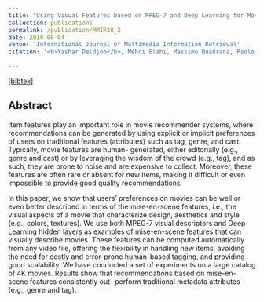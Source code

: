 ```yaml
---
title: "Using Visual Features based on MPEG-7 and Deep Learning for Movie Recommendation"
collection: publications
permalink: /publication/MMIR18_2
date: 2018-06-04
venue: 'International Journal of Multimedia Information Retrieval'
citation: '<b>Yashar Deldjoo</b>, Mehdi Elahi, Massimo Quadrana, Paolo Cremonesi <i> International Journal of Multimedia Information Retrieval 2018 </i>.'

---
```


[[bibtex]](https://github.com/yasdel/yasdel.github.io/tree/master/_publications/MMIR18_2.bib)


## Abstract

Item features play an important role in movie recommender systems, where recommendations can be generated by using explicit or implicit preferences of users on traditional features (attributes) such as tag, genre, and cast. Typically, movie features are human- generated, either editorially (e.g., genre and cast) or by leveraging the wisdom of the crowd (e.g., tag), and as such, they are prone to noise and are expensive to collect. Moreover, these features are often rare or absent for new items, making it difficult or even impossible to provide good quality recommendations.

In this paper, we show that users’ preferences on movies can be well or even better described in terms of the mise-en-scene features, i.e., the visual aspects of a movie that characterize design, aesthetics and style (e.g., colors, textures). We use both MPEG-7 visual descriptors and Deep Learning hidden layers as examples of mise-en-scene features that can visually describe movies. These features can be computed automatically from any video file, offering the flexibility in handling new items, avoiding the need for costly and error-prone human-based tagging, and providing good scalability.
We have conducted a set of experiments on a large catalog of 4K movies. Results show that recommendations based on mise-en-scene features consistently out- perform traditional metadata attributes (e.g., genre and tag).
